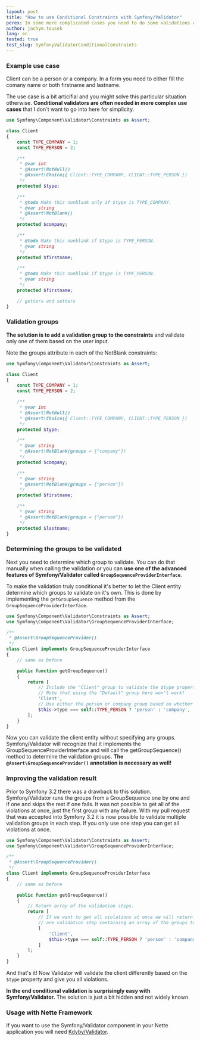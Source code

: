 ```yaml
---
layout: post
title: "How to use Conditional Constraints with Symfony/Validator"
perex: In some more complicated cases you need to do some validations only if some condition is met. This article covers the tricks you should use including a new feature in Symfony 3.2.
author: jachym.tousek
lang: en
tested: true
test_slug: SymfonyValidatorConditionalConstraints
---
```



### Example use case

Client can be a person or a company. In a form you need to either fill the comany name or both firstname and lastname.

The use case is a bit articifial and you might solve this particular situation otherwise. **Conditional validators are often needed in more complex use cases** that I don't want to go into here for simplicity.

```php
use Symfony\Component\Validator\Constraints as Assert;

class Client
{
    const TYPE_COMPANY = 1;
    const TYPE_PERSON = 2;

    /**
     * @var int
     * @Assert\NotNull()
     * @Assert\Choice({ Client::TYPE_COMPANY, CLIENT::TYPE_PERSON })
     */
    protected $type;

    /**
     * @todo Make this nonblank only if $type is TYPE_COMPANY.
     * @var string
     * @Assert\NotBlank()
     */
    protected $company;

    /**
     * @todo Make this nonblank if $type is TYPE_PERSON.
     * @var string
     */
    protected $firstname;

    /**
     * @todo Make this nonblank if $type is TYPE_PERSON.
     * @var string
     */
    protected $firstname;

    // getters and setters
}
```


### Validation groups

**The solution is to add a validation group to the constraints** and validate only one of them based on the user input.

Note the groups attribute in each of the NotBlank constraints:

```php
use Symfony\Component\Validator\Constraints as Assert;

class Client
{
    const TYPE_COMPANY = 1;
    const TYPE_PERSON = 2;

    /**
     * @var int
     * @Assert\NotNull()
     * @Assert\Choice({ Client::TYPE_COMPANY, CLIENT::TYPE_PERSON })
     */
    protected $type;

    /**
     * @var string
     * @Assert\NotBlank(groups = {"company"})
     */
    protected $company;

    /**
     * @var string
     * @Assert\NotBlank(groups = {"person"})
     */
    protected $firstname;

    /**
     * @var string
     * @Assert\NotBlank(groups = {"person"})
     */
    protected $lastname;
}
```


### Determining the groups to be validated

Next you need to determine which group to validate. You can do that manually when calling the validation or you can **use one of the advanced features of Symfony/Validator called `GroupSequenceProviderInterface`**.

To make the validation truly conditional it's better to let the Client entity determine which groups to validate on it's own. This is done by implementing the `getGroupSequence` method from the `GroupSequenceProviderInterface`.

```php
use Symfony\Component\Validator\Constraints as Assert;
use Symfony\Component\Validator\GroupSequenceProviderInterface;

/**
 * @Assert\GroupSequenceProvider()
 */
class Client implements GroupSequenceProviderInterface
{
    // same as before

    public function getGroupSequence()
    {
        return [
            // Include the "Client" group to validate the $type property as well.
            // Note that using the "Default" group here won't work!
            'Client',
            // Use either the person or company group based on whether company is filled or not.
            $this->type === self::TYPE_PERSON ? 'person' : 'company',
        ];
    }
}
```

Now you can validate the client entity without specifying any groups. Symfony/Validator will recognize that it implements the GroupSequenceProviderInterface and will call the getGroupSequence() method to determine the validation groups. **The `@Assert\GroupSequenceProvider()` annotation is necessary as well!**


### Improving the validation result

Prior to Symfony 3.2 there was a drawback to this solution. Symfony/Validator runs the groups from a GroupSequence one by one and if one and skips the rest if one fails. It was not possible to get all of the violations at once, just the first group with any failure. With my pull request that was accepted into Symfony 3.2 it is now possible to validate multiple validation groups in each step. If you only use one step you can get all violations at once.

```php
use Symfony\Component\Validator\Constraints as Assert;
use Symfony\Component\Validator\GroupSequenceProviderInterface;

/**
 * @Assert\GroupSequenceProvider()
 */
class Client implements GroupSequenceProviderInterface
{
    // same as before

    public function getGroupSequence()
    {
        // Return array of the validation steps.
        return [
            // If we want to get all violations at once we will return just
            // one validation step containing an array of the groups to validate.
            [
                'Client',
                $this->type === self::TYPE_PERSON ? 'person' : 'company',
            ]
        ];
    }
}
```

And that's it! Now Validator will validate the client differently based on the `$type` property and give you all violations.

**In the end conditional validation is surprisingly easy with Symfony/Validator.** The solution is just a bit hidden and not widely known.


### Usage with Nette Framework

If you want to use the Symfony/Validator component in your Nette application you will need [Kdyby/Validator](https://github.com/Kdyby/Validator).
